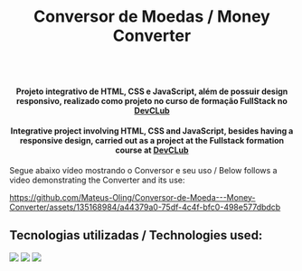 <h1 align="center">Conversor de Moedas / Money Converter</h1>
<br>
<br>
<h4 align="center">Projeto integrativo de HTML, CSS e JavaScript, além de possuir design responsivo, realizado como projeto no curso de formação FullStack no <a href="https://rodolfomori.com.br/devclub/">DevCLub</a> </h4>
<h4 align="center">Integrative project involving HTML, CSS and JavaScript, besides having a responsive design, carried out as a project at the Fullstack formation course at <a href="https://rodolfomori.com.br/devclub/">DevCLub</a> </h4>

<p>Segue abaixo vídeo mostrando o Conversor e seu uso / Below follows a video demonstrating the Converter and its use:</p>
<src="/assets/video" >

https://github.com/Mateus-Oling/Conversor-de-Moeda---Money-Converter/assets/135168984/a44379a0-75df-4c4f-bfc0-498e577dbdcb





<h2>Tecnologias utilizadas / Technologies used:</h2>
<img src="https://img.shields.io/badge/HTML5-E34F26?style=for-the-badge&logo=html5&logoColor=white">
<img src="https://img.shields.io/badge/CSS3-1572B6?style=for-the-badge&logo=css3&logoColor=white">
<img src="https://img.shields.io/badge/JavaScript-F7DF1E?style=for-the-badge&logo=javascript&logoColor=black">
